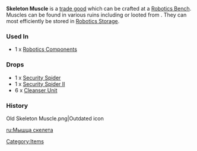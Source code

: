**Skeleton Muscle** is a [trade good](Trade_Goods.md "wikilink") which can
be crafted at a [Robotics Bench](Robotics_Bench.md "wikilink"). Muscles can
be found in various ruins including [](Ancient_Labs.md) or looted from [](Robots.md). They can most efficiently be stored in
[Robotics Storage](Storage:_Robotics "wikilink").

### Used In

- 1 x [Robotics Components](Robotics_Components.md "wikilink")

### Drops

- 1 x [Security Spider](Security_Spider.md "wikilink")
- 1 x [Security Spider II](Security_Spider_II.md "wikilink")
- 6 x [Cleanser Unit](Cleanser_Unit.md "wikilink")

### History

Old Skeleton Muscle.png\|Outdated icon

[ru:Мышца скелета](ru:Мышца_скелета "wikilink")

[Category:Items](Category:Items "wikilink")